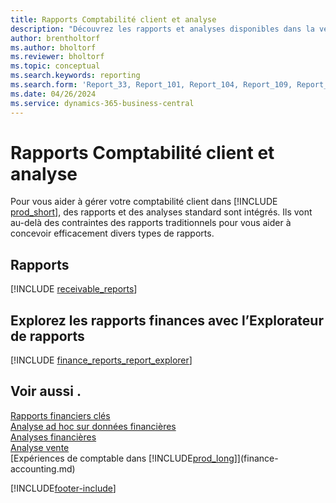 ```yaml
---
title: Rapports Comptabilité client et analyse
description: "Découvrez les rapports et analyses disponibles dans la version standard de Business\_Central afin que vous puissiez suivre vos comptes client."
author: brentholtorf
ms.author: bholtorf
ms.reviewer: bholtorf
ms.topic: conceptual
ms.search.keywords: reporting
ms.search.form: 'Report_33, Report_101, Report_104, Report_109, Report_112, Report_120, Report_121, Report_129, Report_211, Report_1316'
ms.date: 04/26/2024
ms.service: dynamics-365-business-central
---
```

# <a name="accounts-receivable-reports-and-analytics"></a>Rapports Comptabilité client et analyse

Pour vous aider à gérer votre comptabilité client dans [!INCLUDE [prod_short](includes/prod_short.md)], des rapports et des analyses standard sont intégrés. Ils vont au-delà des contraintes des rapports traditionnels pour vous aider à concevoir efficacement divers types de rapports.  


## <a name="reports"></a>Rapports

[!INCLUDE [receivable_reports](includes/receivable-reports-include.md)]


## <a name="explore-finance-reports-with-report-explorer"></a>Explorez les rapports finances avec l’Explorateur de rapports

[!INCLUDE [finance_reports_report_explorer](includes/finance-reports-report-explorer-include.md)]


## <a name="see-also"></a>Voir aussi .

[Rapports financiers clés](finance-reports.md)  
[Analyse ad hoc sur données financières](ad-hoc-analysis-finance.md)   
[Analyses financières](bi.md)   
[Analyse vente](sales-analytics-overview.md)  
[Expériences de comptable dans [!INCLUDE[prod_long](includes/prod_long.md)]](finance-accounting.md)  

[!INCLUDE[footer-include](includes/footer-banner.md)]

